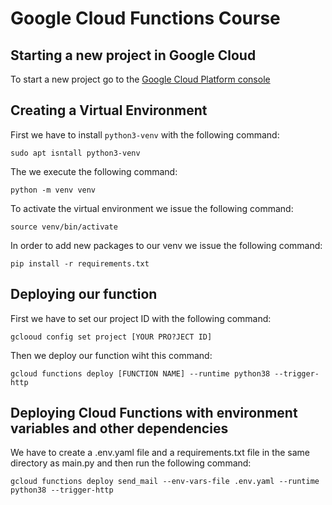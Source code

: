 # Google Cloud Functions Course
## Starting a new project in Google Cloud
To start a new project go to the [Google Cloud Platform console](https://console.cloud.google.com/home/dashboard?project=cloud-functions-course-324509&authuser=1)
## Creating a Virtual Environment
First we have to install ``python3-venv`` with the following command:
```
sudo apt isntall python3-venv
```
The we execute the following command:
```
python -m venv venv
```
To activate the virtual environment we issue the following command:
```
source venv/bin/activate
```
In order to add new packages to our venv we issue the following command:
```
pip install -r requirements.txt
```
## Deploying our function
First we have to set our project ID with the following command:
```
gclooud config set project [YOUR PRO?JECT ID]
```
Then we deploy our function wiht this command:
```
gcloud functions deploy [FUNCTION NAME] --runtime python38 --trigger-http
```
## Deploying Cloud Functions with environment variables and other dependencies

We have to create a .env.yaml file and a requirements.txt file in the same directory as main.py and then run the following command:
```
gcloud functions deploy send_mail --env-vars-file .env.yaml --runtime python38 --trigger-http
```


